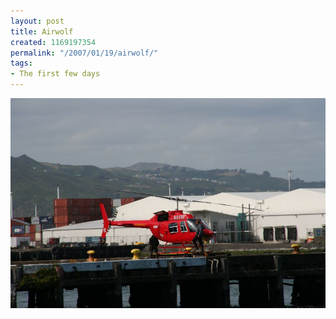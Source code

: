 ```yaml
---
layout: post
title: Airwolf
created: 1169197354
permalink: "/2007/01/19/airwolf/"
tags:
- The first few days
---
```


<img src="/image/images/IMG_3144.JPG"/>

